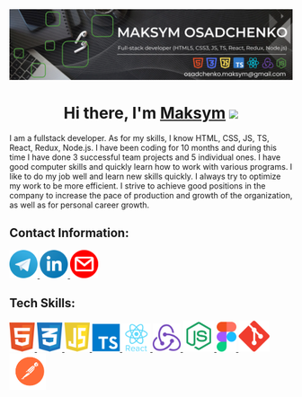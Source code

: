 <img src="img/about-me.png" alt="about me"/>

<h1 align="center">Hi there, I'm <a href="https://www.linkedin.com/in/maksym-osadchenko/" target="_blank">Maksym</a> 
<img src="https://github.com/blackcater/blackcater/raw/main/images/Hi.gif" height="32"/></h1>

<p>I am a fullstack developer. As for my skills, I know HTML, CSS, JS, TS, React, Redux, Node.js.
I have been coding for 10 months and during this time I have done 3 successful team projects and 5 individual ones.
I have good computer skills and quickly learn how to work with various programs.
I like to do my job well and learn new skills quickly.
I always try to optimize my work to be more efficient.
I strive to achieve good positions in the company to increase the pace of production and growth of the organization, as well as for personal career growth.</p>

<h2>Contact Information:</h2>

<a href="https://t.me/ghost_kato">
      <img src="img/telegram.svg" alt="html" width="50">
    </a>         
      <a href="https://www.linkedin.com/in/maksym-osadchenko/">
      <img src="img/linkedin.svg" alt="html" width="50">
    </a>
    <a href="mailto:osadchenko.maksym@gmail.com">
      <img src="img/gmail.svg" alt="html" width="50">
    </a>            
    
<h2>Tech Skills:</h2>

   <a href="https://www.w3.org/html/">
      <img src="img/html.svg" alt="html" width="45">
    </a>
    <a href="https://www.w3schools.com/css/">
      <img src="img/css.svg" alt="css" width="45">
    </a>
    <a href="https://developer.mozilla.org/en-US/docs/Web/JavaScript">
      <img src="img/js.svg" alt="js" width="45">
    </a>
   <a href="https://www.typescriptlang.org/">
      <img src="img/ts.svg" alt="typescript" width="50">
    </a>
    <a href="https://ru.legacy.reactjs.org/">
      <img src="img/react.svg" alt="react" width="50">
    </a></td>
    <a href="https://redux.js.org/">
      <img src="img/redux.svg" alt="redux" width="50">
    </a>
    <a href="https://nodejs.org/">
      <img src="img/node-js.svg" alt="redux" width="56">
    </a>
   <a href="https://www.figma.com/">
      <img src="img/figma.svg" alt="figma" width="35">
    </a>
   <a href="https://git-scm.com/">
      <img src="img/git.svg" alt="git" width="55">
    </a>
<a href="https://www.postman.com/">
      <img src="img/postman.svg" alt="git" width="65">
    </a>
